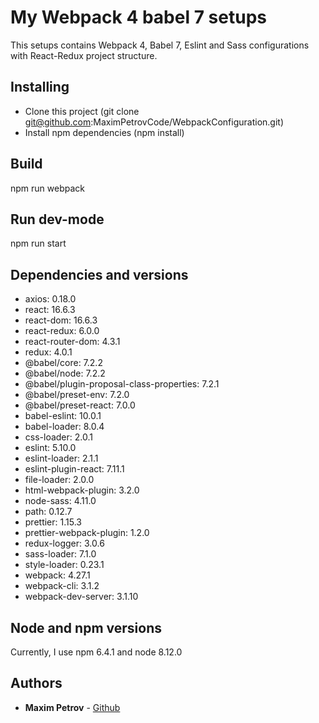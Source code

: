 # My Webpack 4 babel 7 setups

This setups contains Webpack 4, Babel 7, Eslint and Sass configurations with React-Redux project structure.

## Installing

* Clone this project (git clone git@github.com:MaximPetrovCode/WebpackConfiguration.git)
* Install npm dependencies (npm install)

## Build
npm run webpack

## Run dev-mode
npm run start

## Dependencies and versions

* axios: 0.18.0
* react: 16.6.3
* react-dom: 16.6.3
* react-redux: 6.0.0
* react-router-dom: 4.3.1
* redux: 4.0.1
* @babel/core: 7.2.2
* @babel/node: 7.2.2
* @babel/plugin-proposal-class-properties: 7.2.1
* @babel/preset-env: 7.2.0
* @babel/preset-react: 7.0.0
* babel-eslint: 10.0.1
* babel-loader: 8.0.4
* css-loader: 2.0.1
* eslint: 5.10.0
* eslint-loader: 2.1.1
* eslint-plugin-react: 7.11.1
* file-loader: 2.0.0
* html-webpack-plugin: 3.2.0
* node-sass: 4.11.0
* path: 0.12.7
* prettier: 1.15.3
* prettier-webpack-plugin: 1.2.0
* redux-logger: 3.0.6
* sass-loader: 7.1.0
* style-loader: 0.23.1
* webpack: 4.27.1
* webpack-cli: 3.1.2
* webpack-dev-server: 3.1.10


## Node and npm versions

Currently, I use npm 6.4.1 and node 8.12.0


## Authors

* **Maxim Petrov** - [Github](https://github.com/MaximPetrovCode)
